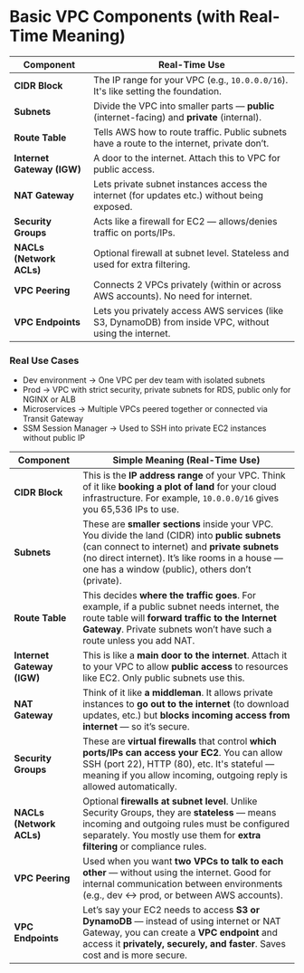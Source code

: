 # Basic VPC Components (with Real-Time Meaning)

| Component                  | Real-Time Use                                                                                           |
| -------------------------- | ------------------------------------------------------------------------------------------------------- |
| **CIDR Block**             | The IP range for your VPC (e.g., `10.0.0.0/16`). It's like setting the foundation.                      |
| **Subnets**                | Divide the VPC into smaller parts — **public** (internet-facing) and **private** (internal).            |
| **Route Table**            | Tells AWS how to route traffic. Public subnets have a route to the internet, private don’t.             |
| **Internet Gateway (IGW)** | A door to the internet. Attach this to VPC for public access.                                           |
| **NAT Gateway**            | Lets private subnet instances access the internet (for updates etc.) without being exposed.             |
| **Security Groups**        | Acts like a firewall for EC2 — allows/denies traffic on ports/IPs.                                      |
| **NACLs (Network ACLs)**   | Optional firewall at subnet level. Stateless and used for extra filtering.                              |
| **VPC Peering**            | Connects 2 VPCs privately (within or across AWS accounts). No need for internet.                        |
| **VPC Endpoints**          | Lets you privately access AWS services (like S3, DynamoDB) from inside VPC, without using the internet. |


### Real Use Cases
* Dev environment → One VPC per dev team with isolated subnets
* Prod → VPC with strict security, private subnets for RDS, public only for NGINX or ALB
* Microservices → Multiple VPCs peered together or connected via Transit Gateway
* SSM Session Manager → Used to SSH into private EC2 instances without public IP



| **Component**              | **Simple Meaning (Real-Time Use)**                                                                                                                                                                                                                         |
| -------------------------- | ---------------------------------------------------------------------------------------------------------------------------------------------------------------------------------------------------------------------------------------------------------- |
| **CIDR Block**             | This is the **IP address range** of your VPC. Think of it like **booking a plot of land** for your cloud infrastructure. For example, `10.0.0.0/16` gives you 65,536 IPs to use.                                                                           |
| **Subnets**                | These are **smaller sections** inside your VPC. You divide the land (CIDR) into **public subnets** (can connect to internet) and **private subnets** (no direct internet). It’s like rooms in a house — one has a window (public), others don’t (private). |
| **Route Table**            | This decides **where the traffic goes**. For example, if a public subnet needs internet, the route table will **forward traffic to the Internet Gateway**. Private subnets won’t have such a route unless you add NAT.                                     |
| **Internet Gateway (IGW)** | This is like a **main door to the internet**. Attach it to your VPC to allow **public access** to resources like EC2. Only public subnets use this.                                                                                                        |
| **NAT Gateway**            | Think of it like **a middleman**. It allows private instances to **go out to the internet** (to download updates, etc.) but **blocks incoming access from internet** — so it’s secure.                                                                     |
| **Security Groups**        | These are **virtual firewalls** that control **which ports/IPs can access your EC2**. You can allow SSH (port 22), HTTP (80), etc. It's stateful — meaning if you allow incoming, outgoing reply is allowed automatically.                                 |
| **NACLs (Network ACLs)**   | Optional **firewalls at subnet level**. Unlike Security Groups, they are **stateless** — means incoming and outgoing rules must be configured separately. You mostly use them for **extra filtering** or compliance rules.                                 |
| **VPC Peering**            | Used when you want **two VPCs to talk to each other** — without using the internet. Good for internal communication between environments (e.g., dev ↔ prod, or between AWS accounts).                                                                      |
| **VPC Endpoints**          | Let’s say your EC2 needs to access **S3 or DynamoDB** — instead of using internet or NAT Gateway, you can create a **VPC endpoint** and access it **privately, securely, and faster**. Saves cost and is more secure.                                      |
